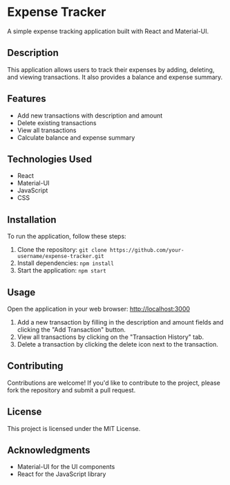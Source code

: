 # Expense Tracker
A simple expense tracking application built with React and Material-UI.

## Description
This application allows users to track their expenses by adding, deleting, and viewing transactions. It also provides a balance and expense summary.

## Features
* Add new transactions with description and amount
* Delete existing transactions
* View all transactions
* Calculate balance and expense summary

## Technologies Used
* React
* Material-UI
* JavaScript
* CSS

## Installation
To run the application, follow these steps:

1. Clone the repository: `git clone https://github.com/your-username/expense-tracker.git`
2. Install dependencies: `npm install`
3. Start the application: `npm start`

## Usage
Open the application in your web browser: [http://localhost:3000](http://localhost:3000)

1. Add a new transaction by filling in the description and amount fields and clicking the "Add Transaction" button.
2. View all transactions by clicking on the "Transaction History" tab.
3. Delete a transaction by clicking the delete icon next to the transaction.

## Contributing
Contributions are welcome! If you'd like to contribute to the project, please fork the repository and submit a pull request.

## License
This project is licensed under the MIT License.

## Acknowledgments
* Material-UI for the UI components
* React for the JavaScript library